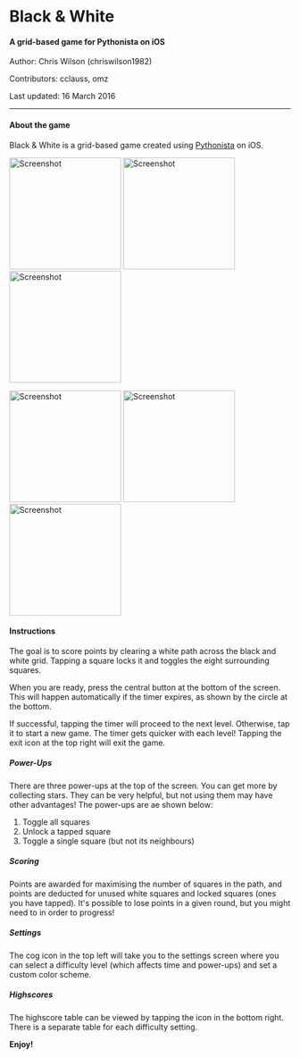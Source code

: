 # Black & White
#### A grid-based game for Pythonista on iOS

Author: Chris Wilson (chriswilson1982)

Contributors: cclauss, omz

Last updated: 16 March 2016

***

#### About the game

Black & White is a grid-based game created using [Pythonista](http://omz-software.com/pythonista/) on iOS.

<img src="https://www.dropbox.com/s/dnbvxgfrjgbjbv9/screenshot7.PNG?raw=1" alt="Screenshot" width="200"/> <img src="https://www.dropbox.com/s/g5sw78zhw54sais/screenshot2.PNG?raw=1" alt="Screenshot" width="200"/> <img src="https://www.dropbox.com/s/18114kawpuqlb7g/screenshot3.PNG?raw=1" alt="Screenshot" width="200"/> 

<img src="https://www.dropbox.com/s/svozbi8u06jznux/screenshot4.PNG?raw=1" alt="Screenshot" width="200"/> <img src="https://www.dropbox.com/s/g8i562pyjlmlbne/screenshot6.PNG?raw=1" alt="Screenshot" width="200"/> <img src="https://www.dropbox.com/s/bibtorei9kxcscb/screenshot1.PNG?raw=1" alt="Screenshot" width="200"/>

#### Instructions

The goal is to score points by clearing a white path across the black and white grid. Tapping a square locks it and toggles the eight surrounding squares. 

When you are ready, press the central button at the bottom of the screen. This will happen automatically if the timer expires, as shown by the circle at the bottom.

If successful, tapping the timer will proceed to the next level. Otherwise, tap it to start a new game. The timer gets quicker with each level! Tapping the exit icon at the top right will exit the game.

##### Power-Ups

There are three power-ups at the top of the screen. You can get more by collecting stars. They can be very helpful, but not using them may have other advantages! The power-ups are ae shown below:

1. Toggle all squares
2. Unlock a tapped square
3. Toggle a single square (but not its neighbours)

##### Scoring

Points are awarded for maximising the number of squares in the path, and points are deducted for unused white squares and locked squares (ones you have tapped). It's possible to lose points in a given round, but you might need to in order to progress!

##### Settings

The cog icon in the top left will take you to the settings screen where you can select a difficulty level (which affects time and power-ups) and set a custom color scheme.

##### Highscores

The highscore table can be viewed by tapping the icon in the bottom right. There is a separate table for each difficulty setting.

__Enjoy!__
